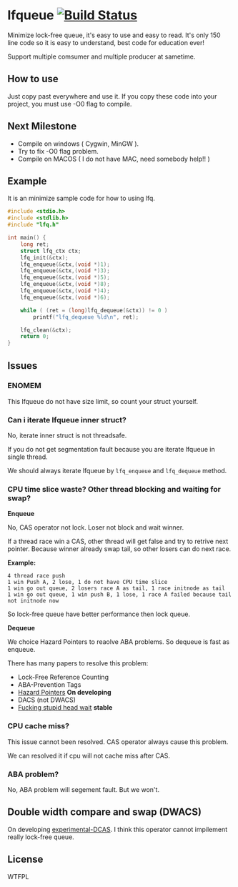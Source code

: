 # lfqueue [![Build Status](https://travis-ci.org/darkautism/lfqueue.svg?branch=HP)](https://travis-ci.org/darkautism/lfqueue)

Minimize lock-free queue, it's easy to use and easy to read. It's only 150 line code so it is easy to understand, best code for education ever!

Support multiple comsumer and multiple producer at sametime.

## How to use

Just copy past everywhere and use it. If you copy these code into your project, you must use -O0 flag to compile.

## Next Milestone

- Compile on windows ( Cygwin, MinGW ).
- Try to fix -O0 flag problem.
- Compile on MACOS ( I do not have MAC, need somebody help!! )

## Example

It is an minimize sample code for how to using lfq.

``` c
#include <stdio.h>
#include <stdlib.h>
#include "lfq.h"

int main() {
	long ret;
	struct lfq_ctx ctx;
	lfq_init(&ctx);
	lfq_enqueue(&ctx,(void *)1);
	lfq_enqueue(&ctx,(void *)3);
	lfq_enqueue(&ctx,(void *)5);
	lfq_enqueue(&ctx,(void *)8);
	lfq_enqueue(&ctx,(void *)4);
	lfq_enqueue(&ctx,(void *)6);

	while ( (ret = (long)lfq_dequeue(&ctx)) != 0 )
		printf("lfq_dequeue %ld\n", ret);

	lfq_clean(&ctx);
	return 0;
}
```

## Issues

### ENOMEM

This lfqueue do not have size limit, so count your struct yourself.

### Can i iterate lfqueue inner struct?

No, iterate inner struct is not threadsafe.

If you do not get segmentation fault because you are iterate lfqueue in single thread.

We should always iterate lfqueue by `lfq_enqueue` and `lfq_dequeue` method.

### CPU time slice waste? Other thread blocking and waiting for swap?

**Enqueue**

No, CAS operator not lock. Loser not block and wait winner.

If a thread race win a CAS, other thread will get false and try to retrive next pointer. Because winner already swap tail, so other losers can do next race.

**Example:**
```
4 thread race push
1 win Push A, 2 lose, 1 do not have CPU time slice
1 win go out queue, 2 losers race A as tail, 1 race initnode as tail
1 win go out queue, 1 win push B, 1 lose, 1 race A failed because tail not initnode now
```

So lock-free queue have better performance then lock queue.

**Dequeue**

We choice Hazard Pointers to reaolve ABA problems. So dequeue is fast as enqueue.


There has many papers to resolve this problem:

- Lock-Free Reference Counting
- ABA-Prevention Tags
- [Hazard Pointers](https://github.com/darkautism/lfqueue/tree/HP) **On developing**
- DACS (not DWACS)
- [Fucking stupid head wait](https://github.com/darkautism/lfqueue/tree/FSHW) **stable**


### CPU cache miss?

This issue cannot been resolved. CAS operator always cause this problem.

We can resolved it if cpu will not cache miss after CAS.

### ABA problem?

No, ABA problem will segement fault. But we won't.

## Double width compare and swap (DWACS)

On developing [experimental-DCAS](https://github.com/darkautism/lfqueue/tree/experimental-DCAS). I think this operator cannot impilement really lock-free queue.

## License

WTFPL
